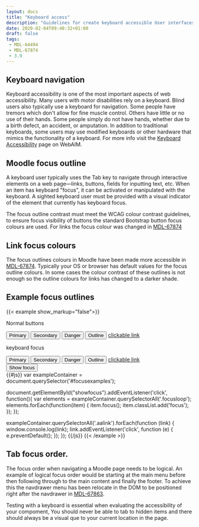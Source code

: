 ```yaml
---
layout: docs
title: "Keyboard access"
description: "Guidelines for create keyboard accessible User interfaces"
date: 2020-02-04T09:40:32+01:00
draft: false
tags:
 - MDL-64494
 - MDL-67874
 - 3.9
---
```


## Keyboard navigation

Keyboard accessibility is one of the most important aspects of web accessibility. Many users with motor disabilities rely on a keyboard. Blind users also typically use a keyboard for navigation. Some people have tremors which don't allow for fine muscle control. Others have little or no use of their hands. Some people simply do not have hands, whether due to a birth defect, an accident, or amputation. In addition to traditional keyboards, some users may use modified keyboards or other hardware that mimics the functionality of a keyboard. For more info visit the [Keyboard Accessibility](https://webaim.org/techniques/keyboard/) page on WebAIM.

## Moodle focus outline

A keyboard user typically uses the Tab key to navigate through interactive elements on a web page—links, buttons, fields for inputting text, etc. When an item has keyboard "focus", it can be activated or manipulated with the keyboard. A sighted keyboard user must be provided with a visual indicator of the element that currently has keyboard focus.

The focus outline contrast must meet the WCAG colour contrast guidelines, to ensure focus visibility of buttons the standard Bootstrap button focus colours are used. For links the focus colour was changed in [MDL-67874](https://tracker.powereduc.org/browse/MDL-67874)

## Link focus colours
The focus outlines colours in Moodle have been made more accessible in [MDL-67874](https://tracker.powereduc.org/browse/MDL-67874). Typically your OS or browser has default values for the focus outline colours. In some cases the colour contrast of these outlines is not enough so the outline colours for links has changed to a darker shade.

## Example focus outlines
{{< example show_markup="false">}}
<div id="focusexamples">
    <p> Normal buttons</p>
    <div>
        <span class="mr-2"><button class="btn btn-primary">Primary</button></span>
        <span class="mr-2"><button class="btn btn-secondary">Secondary</button></span>
        <span class="mr-2"><button class="btn btn-danger">Danger</button></span>
        <span class="mr-2"><button class="btn btn-outline-secondary">Outline</button></span>
        <span class=""><a href="#" class="aalink">clickable link</a></span>
    </div>
    <p  class="mt-4"> keyboard focus</p>
    <div>
        <span class="mr-2"><button class="focusloop btn btn-primary">Primary</button></span>
        <span class="mr-2"><button class="focusloop btn btn-secondary">Secondary</button></span>
        <span class="mr-2"><button class="focusloop btn btn-danger">Danger</button></span>
        <span class="mr-2"><button class="focusloop btn btn-outline-secondary">Outline</button></span>
        <span class=""><a href="#" class="focusloop aalink">clickable link</a></span>
    </div>
    <button id="showfocus" class="btn btn-success btn-large mt-5" type="button">Show focus</button>
</div>
{{#js}}
var exampleContainer = document.querySelector('#focusexamples');

document.getElementById("showfocus").addEventListener('click', function(){
    var elements = exampleContainer.querySelectorAll('.focusloop');
    elements.forEach(function(item) {
        item.focus();
        item.classList.add('focus');
    });
});

exampleContainer.querySelectorAll('.aalink').forEach(function (link) {
    window.console.log(link);
    link.addEventListener('click', function (e) {
        e.preventDefault();
    });
});
{{/js}}
{{< /example >}}

## Tab focus order.
The focus order when navigating a Moodle page needs to be logical.
An example of logical focus order would be starting at the main menu before then following through to the main content and finally the footer. To achieve this the navdrawer menu has been relocate in the DOM to be positioned right after the navdrawer in [MDL-67863](https://tracker.powereduc.org/browse/MDL-67863).

Testing with a keyboard is essential when evaluating the accessibility of your compoment, You should never be able to tab to hidden items and there should always be a visual que to your current location in the page.
